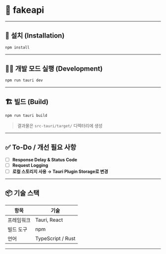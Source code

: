 # 🧩 fakeapi

---

## 🚀 설치 (Installation)

```bash
npm install
```

---

## 🧑‍💻 개발 모드 실행 (Development)

```bash
npm run tauri dev
```

---

## 🏗️ 빌드 (Build)

```bash
npm run tauri build
```

> 결과물은 `src-tauri/target/` 디렉터리에 생성

---

## ✅ To-Do / 개선 필요 사항

- [ ] **Response Delay & Status Code**  
- [ ] **Request Logging**  
- [ ] **로컬 스토리지 사용 → Tauri Plugin Storage로 변경**  

---

## 📦 기술 스택

| 항목 | 기술 |
|------|------|
| 프레임워크 | Tauri, React  |
| 빌드 도구 | npm |
| 언어 | TypeScript / Rust |

---

